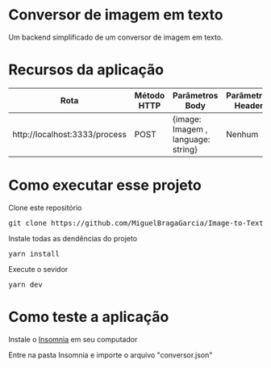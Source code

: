 # Conversor de imagem em texto
Um backend simplificado de um conversor de imagem em texto.


# Recursos da aplicação
|Rota                 |Método HTTP|Parâmetros Body| Parâmetros Header |
|---------------------|-----------|---------------|-------------------|
|http://localhost:3333/process|POST       |{image: Imagem , language: string}| Nenhum

# Como executar esse projeto
Clone este repositório
<pre>git clone https://github.com/MiguelBragaGarcia/Image-to-Text-Converter.git</pre>
Instale todas as dendências do projeto
<pre>yarn install</pre>

Execute o sevidor
<pre>yarn dev</pre>

# Como teste a aplicação

Instale o [Insomnia](https://insomnia.rest/) em seu computador

Entre na pasta Insomnia e importe o arquivo "conversor.json"
